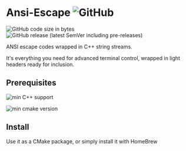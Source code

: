 # Ansi-Escape  ![GitHub](https://img.shields.io/github/license/hsuantinglu/ansi-escape)

![GitHub code size in bytes](https://img.shields.io/github/languages/code-size/HsuanTingLu/ansi-escape) ![GitHub release (latest SemVer including pre-releases)](https://img.shields.io/github/v/release/HsuanTingLu/ansi-escape?include_prereleases)

ANSI escape codes wrapped in C++ string streams.

It's everything you need for advanced terminal control, wrapped in light headers ready for inclusion.

## Prerequisites
![min C++ support](https://img.shields.io/badge/C%2B%2B-11-blue?style=flat&logo=C%2B%2B)

![min cmake version](https://img.shields.io/badge/CMake->3.2-blue?style=flat&logo=CMake)

## Install

Use it as a CMake package, or simply install it with HomeBrew
